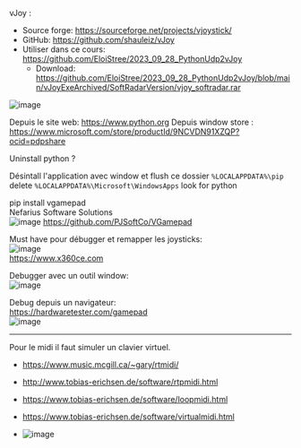 
vJoy : 
- Source forge: https://sourceforge.net/projects/vjoystick/
- GitHub: https://github.com/shauleiz/vJoy 
- Utiliser dans ce cours: https://github.com/EloiStree/2023_09_28_PythonUdp2vJoy
  - Download: https://github.com/EloiStree/2023_09_28_PythonUdp2vJoy/blob/main/vJoyExeArchived/SoftRadarVersion/vjoy_softradar.rar
 
![image](https://github.com/EloiStree/2023_11_30_HelloGirleekQARC/assets/20149493/f62b6265-c334-4953-8364-fc715f10c047)


Depuis le site web: https://www.python.org
Depuis window store : https://www.microsoft.com/store/productId/9NCVDN91XZQP?ocid=pdpshare


Uninstall python ?

Désintall l'application avec window et flush ce dossier
`%LOCALAPPDATA%\pip` delete
`%LOCALAPPDATA%\Microsoft\WindowsApps` look for python 


pip install vgamepad    
Nefarius Software Solutions  
![image](https://github.com/EloiStree/2023_11_30_HelloGirleekQARC/assets/20149493/0d717da7-a138-404e-bba5-ea7238d65e54)
https://github.com/PJSoftCo/VGamepad



Must have pour débugger et remapper les joysticks:    
![image](https://github.com/EloiStree/2023_11_30_HelloGirleekQARC/assets/20149493/bd6f5e4a-de1d-4c02-92d6-1eb120c2142b)  
https://www.x360ce.com    


Debugger avec un outil window:  
![image](https://github.com/EloiStree/2023_11_30_HelloGirleekQARC/assets/20149493/3af4dfc9-e586-4870-a110-7d18579d8016)  


Debug depuis un navigateur:  
https://hardwaretester.com/gamepad    
![image](https://github.com/EloiStree/2023_11_30_HelloGirleekQARC/assets/20149493/fef4dd92-ff41-4022-91de-60f340a93fd8)


-----------


Pour le midi il faut simuler un clavier virtuel.

- https://www.music.mcgill.ca/~gary/rtmidi/
- http://www.tobias-erichsen.de/software/rtpmidi.html
- https://www.tobias-erichsen.de/software/loopmidi.html
- https://www.tobias-erichsen.de/software/virtualmidi.html

- ![image](https://github.com/EloiStree/2023_11_30_HelloGirleekQARC/assets/20149493/a33210fe-01f1-4d33-80cd-8ef9a1b3fb40)
